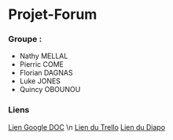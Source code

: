 # Projet-Forum
### Groupe :
- Nathy MELLAL
- Pierric COME
- Florian DAGNAS
- Luke JONES
- Quincy OBOUNOU


### Liens

[Lien Google DOC](https://docs.google.com/document/d/1omAeKbQOeYaap4RX3qKg7whCzQdDwmaRJPslWD8ngG0/edit) \n
[ Lien du Trello](https://trello.com/invite/b/QIs6SPOM/3b503994258364af562537706bf98691/projet-forum)
[Lien du Diapo](https://docs.google.com/presentation/d/1dRf_fcqrLJjJ2455lpEHPBQ1LyhFJx_12ttFqVdK6aw/edit#slide=id.p)
